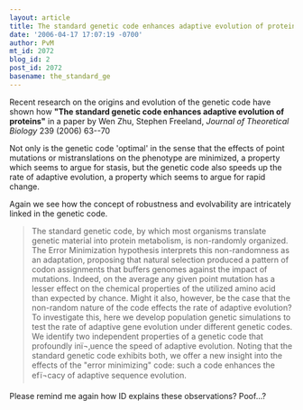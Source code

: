 ```yaml
---
layout: article
title: The standard genetic code enhances adaptive evolution of proteins
date: '2006-04-17 17:07:19 -0700'
author: PvM
mt_id: 2072
blog_id: 2
post_id: 2072
basename: the_standard_ge
---
```

Recent research on the origins and evolution of the genetic code have shown how **"The standard genetic code enhances adaptive evolution of proteins"** in a paper by Wen Zhu, Stephen Freeland, _Journal of Theoretical Biology_ 239 (2006) 63--70

Not only is the genetic code 'optimal' in the sense that the effects of point mutations or mistranslations on the phenotype are minimized, a property which seems to argue for stasis, but the genetic code also speeds up the rate of adaptive evolution, a property which seems to argue for rapid change.

Again we see how the concept of robustness and evolvability are intricately linked in the genetic code.

>  The standard genetic code, by which most organisms translate genetic material into protein metabolism, is non-randomly organized. The Error Minimization hypothesis interprets this non-randomness as an adaptation, proposing that natural selection produced a pattern of codon assignments that buffers genomes against the impact of mutations. Indeed, on the average any given point mutation has a lesser effect on the chemical properties of the utilized amino acid than expected by chance. Might it also, however, be the case that the non-random nature of the code effects the rate of adaptive evolution? To investigate this, here we develop population genetic simulations to test the rate of adaptive gene evolution under different genetic codes. We identify two independent properties of a genetic code that profoundly inï¬‚uence the speed of adaptive evolution. Noting that the standard genetic code exhibits both, we offer a new insight into the effects of the "error minimizing" code: such a code enhances the efï¬cacy of adaptive sequence evolution.

Please remind me again how ID explains these observations? Poof...?
